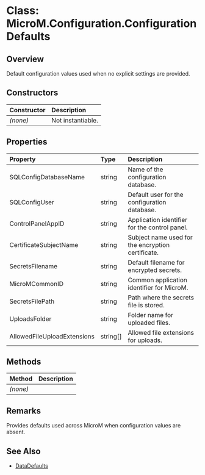 # Class: MicroM.Configuration.ConfigurationDefaults

## Overview
Default configuration values used when no explicit settings are provided.

## Constructors
| Constructor | Description |
|:------------|:-------------|
| *(none)* | Not instantiable.

## Properties
| Property | Type | Description |
|:------------|:-------------|:-------------|
| SQLConfigDatabaseName | string | Name of the configuration database. |
| SQLConfigUser | string | Default user for the configuration database. |
| ControlPanelAppID | string | Application identifier for the control panel. |
| CertificateSubjectName | string | Subject name used for the encryption certificate. |
| SecretsFilename | string | Default filename for encrypted secrets. |
| MicroMCommonID | string | Common application identifier for MicroM. |
| SecretsFilePath | string | Path where the secrets file is stored. |
| UploadsFolder | string | Folder name for uploaded files. |
| AllowedFileUploadExtensions | string[] | Allowed file extensions for uploads. |

## Methods
| Method | Description |
|:------------|:-------------|
| *(none)* | |

## Remarks
Provides defaults used across MicroM when configuration values are absent.

## See Also
- [DataDefaults](DataDefaults.md)
